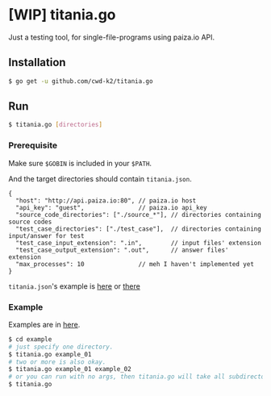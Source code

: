 # [WIP] titania.go

Just a testing tool, for single-file-programs using paiza.io API.

## Installation

```sh
$ go get -u github.com/cwd-k2/titania.go
```

## Run

```sh
$ titania.go [directories]
```

### Prerequisite

Make sure `$GOBIN` is included in your `$PATH`.

And the target directories should contain `titania.json`.

```
{
  "host": "http://api.paiza.io:80", // paiza.io host
  "api_key": "guest",               // paiza.io api_key
  "source_code_directories": ["./source_*"], // directories containing source codes
  "test_case_directories": ["./test_case"],  // directories containing input/answer for test
  "test_case_input_extension": ".in",        // input files' extension
  "test_case_output_extension": ".out",      // answer files' extension
  "max_processes": 10               // meh I haven't implemented yet
}
```

`titania.json`'s example is [here](./example/example_01/titania.json) or [there](./example/example_02/titania.json)

### Example

Examples are in [here](./example).

```sh
$ cd example
# just specify one directory.
$ titania.go example_01
# two or more is also okay.
$ titania.go example_01 example_02
# or you can run with no args, then titania.go will take all subdirectories as targets.
$ titania.go
```
